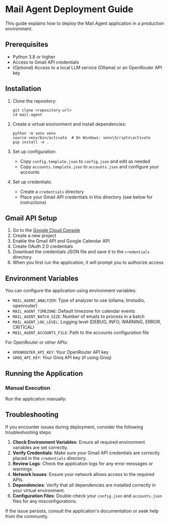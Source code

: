 # Mail Agent Deployment Guide

This guide explains how to deploy the Mail Agent application in a production environment.

## Prerequisites

- Python 3.8 or higher
- Access to Gmail API credentials
- (Optional) Access to a local LLM service (Ollama) or an OpenRouter API key

## Installation

1. Clone the repository:

   ```
   git clone <repository-url>
   cd mail-agent
   ```

2. Create a virtual environment and install dependencies:

   ```
   python -m venv venv
   source venv/bin/activate  # On Windows: venv\Scripts\activate
   pip install -e .
   ```

3. Set up configuration:

   - Copy `config.template.json` to `config.json` and edit as needed
   - Copy `accounts.template.json` to `accounts.json` and configure your accounts

4. Set up credentials:
   - Create a `credentials` directory
   - Place your Gmail API credentials in this directory (see below for instructions)

## Gmail API Setup

1. Go to the [Google Cloud Console](https://console.cloud.google.com/)
2. Create a new project
3. Enable the Gmail API and Google Calendar API
4. Create OAuth 2.0 credentials
5. Download the credentials JSON file and save it to the `credentials` directory
6. When you first run the application, it will prompt you to authorize access

## Environment Variables

You can configure the application using environment variables:

- `MAIL_AGENT_ANALYZER`: Type of analyzer to use (ollama, lmstudio, openrouter)
- `MAIL_AGENT_TIMEZONE`: Default timezone for calendar events
- `MAIL_AGENT_BATCH_SIZE`: Number of emails to process in a batch
- `MAIL_AGENT_LOG_LEVEL`: Logging level (DEBUG, INFO, WARNING, ERROR, CRITICAL)
- `MAIL_AGENT_ACCOUNTS_FILE`: Path to the accounts configuration file

For OpenRouter or other APIs:

- `OPENROUTER_API_KEY`: Your OpenRouter API key
- `GROQ_API_KEY`: Your Groq API key (if using Groq)

## Running the Application

### Manual Execution

Run the application manually:

## Troubleshooting

If you encounter issues during deployment, consider the following troubleshooting steps:

1. **Check Environment Variables**: Ensure all required environment variables are set correctly.
2. **Verify Credentials**: Make sure your Gmail API credentials are correctly placed in the `credentials` directory.
3. **Review Logs**: Check the application logs for any error messages or warnings.
4. **Network Issues**: Ensure your network allows access to the required APIs.
5. **Dependencies**: Verify that all dependencies are installed correctly in your virtual environment.
6. **Configuration Files**: Double-check your `config.json` and `accounts.json` files for any misconfigurations.

If the issue persists, consult the application's documentation or seek help from the community.
